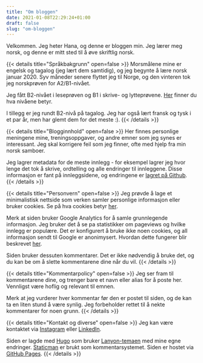 ```yaml
---
title: "Om bloggen"
date: 2021-01-08T22:29:24+01:00
draft: false
slug: "om-bloggen"
---
```


Velkommen. Jeg heter Hana, og denne er bloggen min. Jeg lærer meg norsk, og denne er mitt sted til å øve skriftlig norsk. 

{{< details title="Språkbakgrunn" open=false >}}
Morsmålene mine er engelsk og tagalog (jeg lært dem samtidig), og jeg begynte å lære norsk januar 2020. Syv måneder senere flyttet jeg til Norge, og den vinteren tok jeg norskprøven for A2/B1-nivået.

Jeg fått B2-nivået i leseprøven og B1 i skrive- og lytteprøvene. [Her](https://en.wikipedia.org/wiki/Common_European_Framework_of_Reference_for_Languages#Common_reference_levels) finner du hva nivåene betyr.

I tillegg er jeg rundt B2-nivå på tagalog. Jeg har også lært fransk og tysk i et par år, men har glemt dem for det meste :). 
{{< /details >}}

{{< details title="Blogginnhold" open=false >}}
Her finnes personlige meningene mine, treningsoppgaver, og andre emner som jeg synes er interessant. Jeg skal korrigere feil som jeg finner, ofte med hjelp fra min norsk samboer. 

Jeg lagrer metadata for de meste innlegg - for eksempel lagrer jeg hvor lenge det tok å skrive, ordtelling og alle endringer til innleggene. Disse informasjon er fant på innleggsidene, og endringene er [lagret på Github](https://github.com/hgonzal/pa-norsk).  
{{< /details >}}

{{< details title="Personvern" open=false >}}
Jeg prøvde å lage et minimalistisk nettside som verken samler personlige informasjon eller bruker cookies. Se på hva cookies betyr [her](https://www.datatilsynet.no/personvern-pa-ulike-omrader/internett-og-apper/cookies/). 

Merk at siden bruker Google Analytics for å samle grunnlegende informasjon. Jeg bruker det å se pa statistikker om pageviews og hvilke innlegg er populære. Det er konfigurert å bruke ikke noen cookies, og all informasjon sendt til Google er anonimysert. Hvordan dette fungerer blir beskrevet [her](https://gohugo.io/about/hugo-and-gdpr/). 

Siden bruker dessuten kommentarer. Det er ikke nødvendig å bruke det, og du kan be om å slette kommentarene dine når du vil. 
{{< /details >}}

{{< details title="Kommentarpolicy" open=false >}}
Jeg ser fram til kommentarene dine, og trenger bare et navn eller alias for å poste her. Vennligst være hoflig og relevant til emnen. 

Merk at jeg vurderer hver kommentar før den er postet til siden, og de kan ta en liten stund å være synlig. Jeg forbeholder rettet til å nekte kommentarer for noen grunn. 
{{< /details >}}

{{< details title="Kontakt og diverse" open=false >}}
Jeg kan være kontaktet via [Instagram](https://instagram.com/hanaeyes) eller [LinkedIn](http://hanagonzales.com). 

Siden er lagde med [Hugo](https://gohugo.io/) som bruker [Lanyon-temaen](https://themes.gohugo.io/lanyon/) med mine egne endringer. [Staticman](https://staticman.net/) er brukt som kommentarsystemet. 
Siden er hostet via [GitHub Pages](https://pages.github.com/). 
{{< /details >}}

